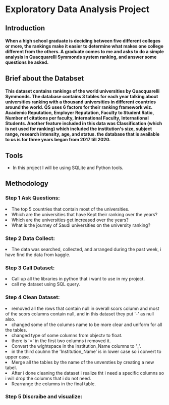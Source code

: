# <h1>Exploratory Data Analysis Project 


## Introduction
#### When a high school graduate is deciding between five different colleges or more, the rankings make it easier to determine what makes one college different from the others. A graduate comes to me and asks to do a simple analysis in Quacquarelli Symmonds system ranking, and answer some questions he asked.


## Brief about the Databset

#### This dataset contains rankings of the world universities by Quacquarelli Symmonds. The database contains 3 tables for each year talking about universities ranking with a thousand universities in different countries around the world. QS uses 6 factors for their ranking framework wiz. Academic Reputation, Employer Reputation, Faculty to Student Ratio, Number of citations per faculty, International Faculty, International Students. Another feature included in this data was Classification (which is not used for ranking) which included the institution's size, subject range, research intensity, age, and status. the database that is available to us is for three years began from 2017 till 2020.


## Tools
<ul>
<li>In this project I will be using SQLite and Python tools.
</ul>


## Methodology

### Step 1 Ask Questions:
</ul>
<li> The top 5 countries that contain most of the universities.
<li> Which are the universities that have Kept their ranking over the years?</li>
<li> Which are the universities get increased over the years?</li>
<li> What is the journey of Saudi universities on the university ranking?</li>


### Step 2 Data Collect:
</ul>
<li> The data was searched, collected, and arranged during the past week, i have find the data from kaggle.	

### Step 3 Call Dataset:
</ul>
<li> Call up all the libraries in python that i want to use in my project.
<li> call my dataset using SQL query. 

### Step 4 Clean Dataset:
</ul>
<li>removed all the rows that contain null in overall scors column and most of the scors columns contain null, and in this dataset they put '-' as null also.
<li>changed some of the columns name to be more clear and uniform for all the tables. 
<li>changed type of some columns from objectv to float.
<li>there is '=' in the first two columns i removed it. 
<li>Convert the wightspace in the Institution_Name columns to '_'.
<li>in the third coulmn the 'Institution_Name' is in lower case so i convert to upper case.
<li>Merge all the tables by the name of the unversties by creating a new tabel.
<li>After i done cleaning the dataset i realize tht i need a specific columns so i will drop the columns that i do not need.
<li>Rearrange the columns in the final table.
</ul>

### Step 5 Discraibe and visualize:
</ul>
